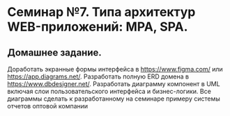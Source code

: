 # Семинар №7. Типа архитектур WEB-приложений: MPA, SPA.

## Домашнее задание.

Доработать экранные формы интерфейса в https://www.figma.com/ или https://app.diagrams.net/.
Разработать полную ERD домена в https://www.dbdesigner.net/.
Разработать диаграмму компонент в UML включая слои пользовательского интерфейса и бизнес-логики.
Все диаграммы сделать к разработанному на семинаре примеру системы отчетов оптовой компании
